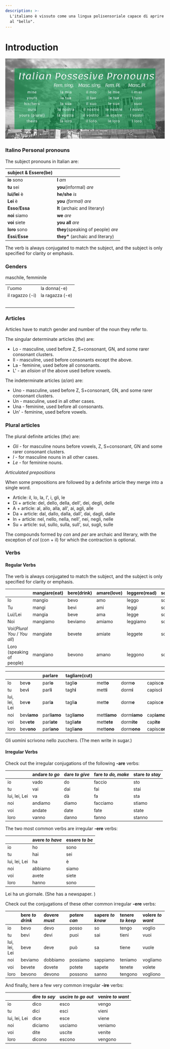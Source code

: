 ```yaml
---
description: >-
  L'italiano è vissuto come una lingua polisensoriale capace di aprire le porte
  al "bello".
---
```


# Introduction

![](../.gitbook/assets/image%20%285%29.png)

### Italino Personal pronouns

The subject pronouns in Italian are:

| subject & Essere\(be\) |  |
| :--- | :--- |
| **io** sono | **I** _am_ |
| **tu** sei | **you**\(informal\) _are_ |
| **lui/lei** è | **he/she** _is_ |
| **Lei** è | **you** _\(formal\) are_ |
| **Esso**/**Essa** | **It** \(archaic and literary\) |
| **noi** siamo | **we** _are_ |
| **voi** siete | **you all** _are_ |
| **loro** sono | **they**\(speaking of people\) _are_ |
| **Essi**/**Esse** | **they\*** \(archaic and literary\) |

The verb is always conjugated to match the subject, and the subject is only specified for clarity or emphasis.

### Genders

maschile, femminile

|  |  |
| :--- | :--- |
| l'uomo | la donna\(-e\) |
| il ragazzo \(-i\) | la ragazza \(-e\) |
|  |  |
|  |  |
|  |  |
|  |  |
|  |  |

### Articles

Articles have to match gender and number of the noun they refer to.

The singular determinate articles \(_the_\) are:

* Lo - masculine, used before Z, S+consonant, GN, and some rarer consonant clusters.
* Il - masculine, used before consonants except the above.
* La - feminine, used before all consonants.
* L' - an _elision_ of the above used before vowels.

The indeterminate articles \(_a_/_an_\) are:

* Uno - masculine, used before Z, S+consonant, GN, and some rarer consonant clusters.
* Un - masculine, used in all other cases.
* Una - feminine, used before all consonants.
* Un' - feminine, used before vowels.

### Plural articles

The plural definite articles \(_the_\) are:

* _Gli_ - for masculine nouns before vowels, Z, S+consonant, GN and some rarer consonant clusters.
* _I_ - for masculine nouns in all other cases.
* _Le_ - for feminine nouns.

_Articulated prepositions_

When some prepositions are followed by a definite article they merge into a single word.

* Article: il, lo, la, l', i, gli, le
* Di + article: del, dello, della, dell', dei, degli, delle
* A + article: al, allo, alla, all', ai, agli, alle
* Da + article: dal, dallo, dalla, dall', dai, dagli, dalle
* In + article: nel, nello, nella, nell', nei, negli, nelle
* Su + article: sul, sullo, sulla, sull', sui, sugli, sulle

The compounds formed by _con_ and _per_ are archaic and literary, with the exception of _col_ \(con + il\) for which the contraction is optional.

### Verbs

#### Regular Verbs

The verb is always conjugated to match the subject, and the subject is only specified for clarity or emphasis.

|  | mangiare\(eat\) | bere\(drink\) | amare\(love\) | leggere\(read\) | scrivere\(write\) |
| :--- | :--- | :--- | :--- | :--- | :--- |
| Io | mangio | bevo | amo | leggo | scrivo |
| Tu | mangi | bevi | ami | leggi | scrivi |
| Lui/Lei | mangia | beve | ama | legge | scrive |
| Noi | mangiamo | beviamo | amiamo | leggiamo | scrivamo |
| Voi\(_Plural You_ / _You all_\) | mangiate | bevete | amiate | leggete | scrivete |
| Loro \(speaking of people\) | mangiano | bevono | amano | leggono | scrivono |

|  |  | parlare | tagliare\(cut\) |  |  |  |
| :--- | :--- | :--- | :--- | :--- | :--- | :--- |
| lo | bev**o** | parl**o** | tagli**o** | mett**o** | dorm**o** | capisc**o** |
| tu | bev**i** | parl**i** | tagh**i** | mett**i** | dorm**i** | capisc**i** |
| lui, lei, Lei | bev**e** | parl**a** | tagli**a** | mett**e** | dorm**e** | capisc**e** |
| noi | bev**iamo** | parl**iamo** | tagl**iamo** | mett**iamo** | dorm**iamo** | cap**iamo** |
| voi | bev**ete** | parl**ate** | tagli**ate** | mett**ete** | dorm**ite** | cap**ite** |
| loro | bev**ono** | parl**ano** | tagli**ano** | mett**ono** | dorm**ono** | capisc**ono** |

Gli uomini scrivono nello zucchero. \(The men write in sugar.\)

#### Irregular Verbs

Check out the irregular conjugations of the following **-are** verbs:

|  | andare _to go_ | dare _to give_ | fare _to do, make_ | stare _to stay_ |
| :--- | :--- | :--- | :--- | :--- |
| io | vado | do | faccio | sto |
| tu | vai | dai | fai | stai |
| lui, lei, Lei | va | dà | fa | sta |
| noi | andiamo | diamo | facciamo | stiamo |
| voi | andate | date | fate | state |
| loro | vanno | danno | fanno | stanno |

The two most common verbs are irregular **-ere** verbs:

|  | avere _to have_ | essere _to be_ |
| :--- | :--- | :--- |
| io | ho | sono |
| tu | hai | sei |
| lui, lei, Lei | ha | è |
| noi | abbiamo | siamo |
| voi | avete | siete |
| loro | hanno | sono |

Lei ha un giornale. \(She has a newspaper. \)

Check out the conjugations of these other common irregular **-ere** verbs:

|  | bere _to drink_ | dovere _must_ | potere _can_ | sapere _to know_ | tenere _to keep_ | volere _to want_ |
| :--- | :--- | :--- | :--- | :--- | :--- | :--- |
| io | bevo | devo | posso | so | tengo | voglio |
| tu | bevi | devi | puoi | sai | tieni | vuoi |
| lui, lei, Lei | beve | deve | può | sa | tiene | vuole |
| noi | beviamo | dobbiamo | possiamo | sappiamo | teniamo | vogliamo |
| voi | bevete | dovete | potete | sapete | tenete | volete |
| loro | bevono | devono | possono | sanno | tengono | vogliono |

And finally, here a few very common irregular **-ire** verbs:

|  | dire _to say_ | uscire _to go out_ | venire _to want_ |
| :--- | :--- | :--- | :--- |
| io | dico | esco | vengo |
| tu | dici | esci | vieni |
| lui, lei, Lei | dice | esce | viene |
| noi | diciamo | usciamo | veniamo |
| voi | dite | uscite | venite |
| loro | dicono | escono | vengono |

